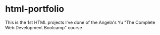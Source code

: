 # html-portfolio
This is the 1st HTML projects I've done of the Angela's Yu "The Complete Web Development Bootcamp" course
